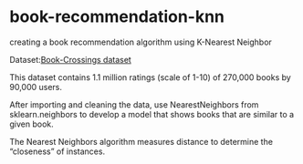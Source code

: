 # book-recommendation-knn
creating a book recommendation algorithm using K-Nearest Neighbor

Dataset:[Book-Crossings dataset](http://www2.informatik.uni-freiburg.de/~cziegler/BX/)

This dataset contains 1.1 million ratings (scale of 1-10) of 270,000 books by 90,000 users.

After importing and cleaning the data, use NearestNeighbors from sklearn.neighbors to develop a model that shows books that are similar to a given book. 

The Nearest Neighbors algorithm measures distance to determine the “closeness” of instances.
